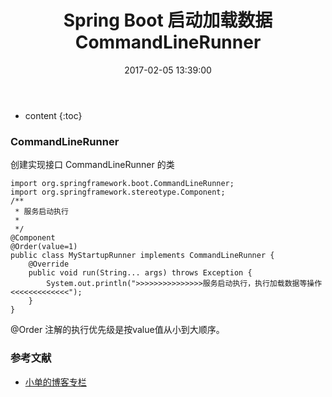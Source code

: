 ﻿---
layout: post
title:  "Spring Boot 启动加载数据 CommandLineRunner"
date:   2017-02-05 13:39:00
categories: springboot
excerpt: Spring Boot 启动加载数据 CommandLineRunner 
---

* content
{:toc}


### CommandLineRunner 

创建实现接口 CommandLineRunner 的类

    import org.springframework.boot.CommandLineRunner;
    import org.springframework.stereotype.Component;
    /**
     * 服务启动执行
     *
     */
    @Component
    @Order(value=1)
    public class MyStartupRunner implements CommandLineRunner {
        @Override
        public void run(String... args) throws Exception {
            System.out.println(">>>>>>>>>>>>>>>服务启动执行，执行加载数据等操作<<<<<<<<<<<<<");
        }
    }

@Order 注解的执行优先级是按value值从小到大顺序。 


### 参考文献

* [小单的博客专栏](http://blog.csdn.net/catoop/article/details/50501710)

